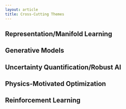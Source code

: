 ```yaml
---
layout: article
title: Cross-Cutting Themes
---
```


## Representation/Manifold Learning

## Generative Models

## Uncertainty Quantification/Robust AI

## Physics-Motivated Optimization

## Reinforcement Learning
